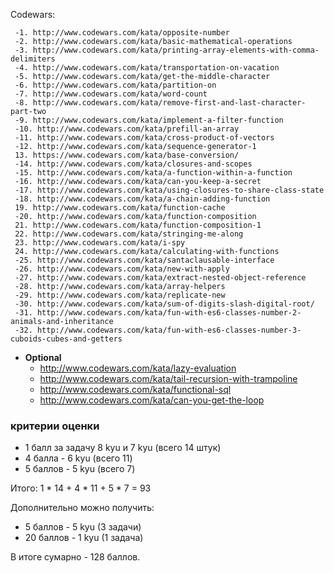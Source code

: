 Codewars:

     -1. http://www.codewars.com/kata/opposite-number
     -2. http://www.codewars.com/kata/basic-mathematical-operations
     -3. http://www.codewars.com/kata/printing-array-elements-with-comma-delimiters
     -4. http://www.codewars.com/kata/transportation-on-vacation
     -5. http://www.codewars.com/kata/get-the-middle-character
     -6. http://www.codewars.com/kata/partition-on
     -7. http://www.codewars.com/kata/word-count
     -8. http://www.codewars.com/kata/remove-first-and-last-character-part-two
     -9. http://www.codewars.com/kata/implement-a-filter-function
     -10. http://www.codewars.com/kata/prefill-an-array
     -11. http://www.codewars.com/kata/cross-product-of-vectors
     -12. http://www.codewars.com/kata/sequence-generator-1
     13. https://www.codewars.com/kata/base-conversion/
     -14. http://www.codewars.com/kata/closures-and-scopes
     -15. http://www.codewars.com/kata/a-function-within-a-function
     -16. http://www.codewars.com/kata/can-you-keep-a-secret
     -17. http://www.codewars.com/kata/using-closures-to-share-class-state
     -18. http://www.codewars.com/kata/a-chain-adding-function
     19. http://www.codewars.com/kata/function-cache
     -20. http://www.codewars.com/kata/function-composition
     21. http://www.codewars.com/kata/function-composition-1
     22. http://www.codewars.com/kata/stringing-me-along
     23. http://www.codewars.com/kata/i-spy
     24. http://www.codewars.com/kata/calculating-with-functions
     -25. http://www.codewars.com/kata/santaclausable-interface
     -26. http://www.codewars.com/kata/new-with-apply
     -27. http://www.codewars.com/kata/extract-nested-object-reference
     -28. http://www.codewars.com/kata/array-helpers
     -29. http://www.codewars.com/kata/replicate-new
     -30. http://www.codewars.com/kata/sum-of-digits-slash-digital-root/
     -31. http://www.codewars.com/kata/fun-with-es6-classes-number-2-animals-and-inheritance
     -32. http://www.codewars.com/kata/fun-with-es6-classes-number-3-cuboids-cubes-and-getters
     
  - __Optional__
     - http://www.codewars.com/kata/lazy-evaluation
     - http://www.codewars.com/kata/tail-recursion-with-trampoline
     - http://www.codewars.com/kata/functional-sql
     - http://www.codewars.com/kata/can-you-get-the-loop
  
  ### критерии оценки
*  1 балл за задачу 8 kyu и 7 kyu (всего 14 штук)
*  4 балла - 6 kyu (всего 11)
*  5 баллов - 5 kyu (всего 7)

Итого: 1 * 14 + 4 * 11 + 5 * 7  = 93

Дополнительно можно получить:
*  5 баллов - 5 kyu (3 задачи)
*  20 баллов - 1 kyu (1 задача)

В итоге сумарно - 128 баллов. 
